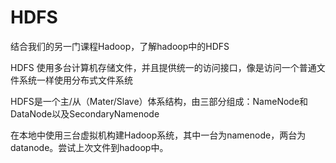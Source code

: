 # HDFS

结合我们的另一门课程Hadoop，了解hadoop中的HDFS

HDFS 使用多台计算机存储文件，并且提供统一的访问接口，像是访问一个普通文件系统一样使用分布式文件系统

HDFS是一个主/从（Mater/Slave）体系结构，由三部分组成：NameNode和DataNode以及SecondaryNamenode



在本地中使用三台虚拟机构建Hadoop系统，其中一台为namenode，两台为datanode。尝试上次文件到hadoop中。